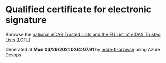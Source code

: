 # Qualified certificate for electronic signature 
 Bbrowse the [national eIDAS Trusted Lists and the EU List of eIDAS Trusted Lists (LOTL)](https://webgate.ec.europa.eu/tl-browser/#/) 
 
 
Generated at **Mon 03/29/2021  0:04:07.91** by [node-tl-browse](https://github.com/ymedlop/node-tl-browser) using Azure Devops 
